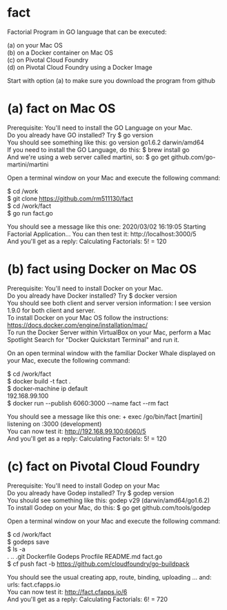 # fact
Factorial Program in GO language that can be executed:  
  
(a) on your Mac OS  
(b) on a Docker container on Mac OS  
(c) on Pivotal Cloud Foundry  
(d) on Pivotal Cloud Foundry using a Docker Image  
  
Start with option (a) to make sure you download the program from github  
  
# (a) fact on Mac OS  
  
Prerequisite: You'll need to install the GO Language on your Mac.  
Do you already have GO installed? Try $ go version  
You should see something like this:     go version go1.6.2 darwin/amd64  
If you need to install the GO Language, do this: $ brew install go  
And we're using a web server called martini, so: $ go get github.com/go-martini/martini  
  
Open a terminal window on your Mac and execute the following command:  
  
$ cd /work  
$ git clone https://github.com/rm511130/fact  
$ cd /work/fact  
$ go run fact.go  
  
You should see a message like this one:  2020/03/02 16:19:05 Starting Factorial Application...
You can then test it:        http://localhost:3000/5  
And you'll get as a reply:   Calculating Factorials: 5! = 120  
  
# (b) fact using Docker on Mac OS  
  
Prerequisite: You'll need to install Docker on your Mac.  
Do you already have Docker installed? Try $ docker version  
You should see both client and server version information: I see version 1.9.0 for both client and server.  
To install Docker on your Mac OS follow the instructions: https://docs.docker.com/engine/installation/mac/  
To run the Docker Server within VirtualBox on your Mac, perform a Mac Spotlight Search for "Docker Quickstart Terminal" and run it.  
  
On an open terminal window with the familiar Docker Whale displayed on your Mac, execute the following command:  
  
$ cd /work/fact  
$ docker build -t fact .  
$ docker-machine ip default  
192.168.99.100  
$ docker run --publish 6060:3000 --name fact --rm fact  
  
You should see a message like this one:  + exec /go/bin/fact  [martini] listening on :3000 (development)  
You can now test it:         http://192.168.99.100:6060/5  
And you'll get as a reply:   Calculating Factorials: 5! = 120  
  
# (c) fact on Pivotal Cloud Foundry  
  
Prerequisite: You'll need to install Godep on your Mac  
Do you already have Godep installed? Try $ godep version  
You should see something like this:        godep v29 (darwin/amd64/go1.6.2)  
To install Godep on your Mac, do this:   $ go get github.com/tools/godep  
  
Open a terminal window on your Mac and execute the following command:  
  
$ cd /work/fact  
$ godeps save  
$ ls -a  
.		..		.git		Dockerfile	Godeps		Procfile	README.md	fact.go  
$ cf push fact -b https://github.com/cloudfoundry/go-buildpack  
  
You should see the usual creating app, route, binding, uploading ... and: urls: fact.cfapps.io  
You can now test it:         http://fact.cfapps.io/6  
And you'll get as a reply:   Calculating Factorials: 6! = 720  
  







